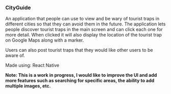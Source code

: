 ### CityGuide

An application that people can use to view and be wary of tourist
traps in different cities so that they can avoid them in the future.
The application lets people discover tourist traps in the main screen
and can click each one for more detail. When clicked it will also
display the location of the tourist trap on Google Maps along with a marker.


Users can also post tourist traps that they would like other users to be aware of.

Made using: React Native

**Note: This is a work in progress, I would like to improve the UI and add more features such as searching for specific areas, the ability to add multiple images, etc.**

